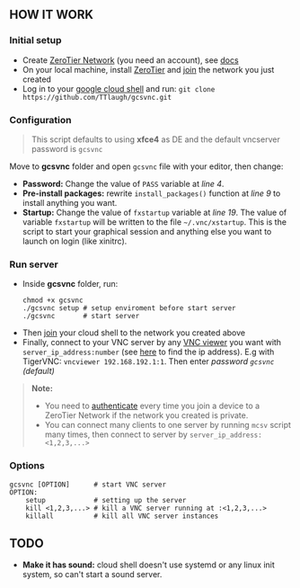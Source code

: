 ## HOW IT WORK

### Initial setup
- Create [ZeroTier Network](https://my.zerotier.com/network/) (you need an account), see [docs](https://docs.zerotier.com/start/)
- On your local machine, install [ZeroTier](https://docs.zerotier.com/releases) and [join](https://docs.zerotier.com/cli) the network you just created
- Log in to your [google cloud shell](https://shell.cloud.google.com/?cloudshell=true&show=terminal) and run: `git clone https://github.com/TTlaugh/gcsvnc.git`

### Configuration
> This script defaults to using **xfce4** as DE and the default vncserver password is `gcsvnc`

Move to **gcsvnc** folder and open `gcsvnc` file with your editor, then change:
- **Password:** Change the value of `PASS` variable at *line 4*.
- **Pre-install packages:** rewrite `install_packages()` function at *line 9* to install anything you want.
- **Startup:** Change the value of `fxstartup` variable at *line 19*. The value of variable `fxstartup` will be written to the file `~/.vnc/xstartup`. This is the script to start your graphical session and anything else you want to launch on login (like xinitrc).
### Run server
- Inside **gcsvnc** folder, run:
    ```
    chmod +x gcsvnc
    ./gcsvnc setup # setup enviroment before start server
    ./gcsvnc       # start server
    ```
- Then [join](https://docs.zerotier.com/cli) your cloud shell to the network you created above
- Finally, connect to your VNC server by any [VNC viewer](https://wiki.archlinux.org/title/TigerVNC#Connecting_to_vncserver) you want with `server_ip_address:number` (see [here](https://docs.zerotier.com/start#find-the-zerotier-ip-addresses-of-your-devices) to find the ip address). E.g with TigerVNC: `vncviewer 192.168.192.1:1`. Then enter *password `gcsvnc` (default)*
> **Note:**
> - You need to [authenticate](https://docs.zerotier.com/start#authorize-your-device) every time you join a device to a ZeroTier Network if the network you created is private.
> - You can connect many clients to one server by running `mcsv` script many times, then connect to server by `server_ip_address:<1,2,3,...>`

### Options
```
gcsvnc [OPTION]      # start VNC server
OPTION:
    setup            # setting up the server
    kill <1,2,3,...> # kill a VNC server running at :<1,2,3,...>
    killall          # kill all VNC server instances
```

## TODO
- **Make it has sound:** cloud shell doesn't use systemd or any linux init system, so can't start a sound server.
